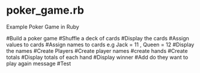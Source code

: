 # poker_game.rb
Example Poker Game in Ruby

#Build a poker game
#Shuffle a deck of cards
#Display the cards
#Assign values to cards
#Assign names to cards  e.g Jack = 11 , Queen = 12
#Display the names
#Create Players
#Create player names
#create hands
#Create totals
#Display totals of each hand
#Display winner
#Add do they want to play again message
#Test
